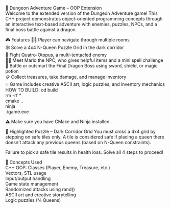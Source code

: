🐉 Dungeon Adventure Game – OOP Extension<br>
Welcome to the extended version of the Dungeon Adventure game! This C++ project demonstrates object-oriented programming concepts through an interactive text-based adventure with enemies, puzzles, NPCs, and a final boss battle against a dragon.

🎮 Features
🧙‍♂️ Player can navigate through multiple rooms<br>
🕸️ Solve a 4x4 N-Queen Puzzle Grid in the dark corridor<br>
🐙 Fight Quatro-Otopus, a multi-tentacled enemy<br>
🧙‍♂️ Meet Mario the NPC, who gives helpful items and a mini spell challenge<br>
🐉 Battle or outsmart the Final Dragon Boss using sword, shield, or magic potion<br>
🪙 Collect treasures, take damage, and manage inventory<br>
💡 Game includes creative ASCII art, logic puzzles, and inventory mechanics<br>
HOW TO BUILD:
cd build<br>
rm -rf *<br>
cmake ..<br>
ninja<br>
./game.exe<br>

⚠️ Make sure you have CMake and Ninja installed.

🧩 Highlighted Puzzle – Dark Corridor Grid
You must cross a 4x4 grid by stepping on safe tiles only. A tile is considered safe if placing a queen there doesn't attack any previous queens (based on N-Queen constraints).

Failure to pick a safe tile results in health loss. Solve all 4 steps to proceed!

🧠 Concepts Used<br>
C++ OOP: Classes (Player, Enemy, Treasure, etc.)<br>
Vectors, STL usage<br>
Input/output handling<br>
Game state management<br>
Randomized attacks using rand()<br>
ASCII art and creative storytelling<br>
Logic puzzles (N-Queens)
